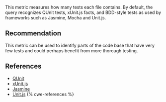 This metric measures how many tests each file contains. By default, the query recognizes QUnit tests, xUnit.js facts, and BDD-style tests as used by frameworks such as Jasmine, Mocha and Unit.js.


## Recommendation
This metric can be used to identify parts of the code base that have very few tests and could perhaps benefit from more thorough testing.


## References
* [QUnit](https://qunitjs.com/)
* [xUnit.js](http://xunitjs.shaege.com/)
* [Jasmine](http://jasmine.github.io/)
* [Unit.js](http://unitjs.com/)
{% cwe-references %}
